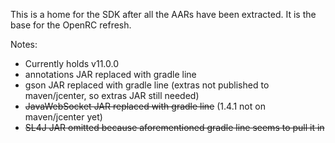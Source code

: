 This is a home for the SDK after all the AARs have been extracted. It is the base for the OpenRC refresh.

Notes:

 - Currently holds v11.0.0
 - annotations JAR replaced with gradle line
 - gson JAR replaced with gradle line (extras not published to maven/jcenter, so extras JAR still needed)
 - ~~JavaWebSocket JAR replaced with gradle line~~ (1.4.1 not on maven/jcenter yet)
 - ~~SL4J JAR omitted because aforementioned gradle line seems to pull it in~~
